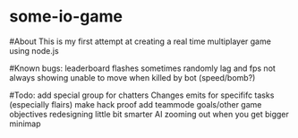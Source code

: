 # some-io-game

#About
This is my first attempt at creating a real time multiplayer game using node.js

#Known bugs:
leaderboard flashes sometimes
randomly lag and fps not always showing
unable to move when killed by bot (speed/bomb?)

#Todo:
add special group for chatters
Changes emits for specififc tasks (especially flairs)
make hack proof
add teammode
goals/other game objectives
redesigning
little bit smarter AI
zooming out when you get bigger
minimap
